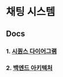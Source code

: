 # 채팅 시스템

## Docs

### 1. [시퀀스 다이어그램](https://github.com/LeeJaeYun7/chatting/blob/master/docs/SEQUENCE_DIAGRAM.md)
### 2. [백엔드 아키텍처](https://github.com/LeeJaeYun7/chatting/blob/master/docs/BACKEND_ARCHITECTURE.md)
